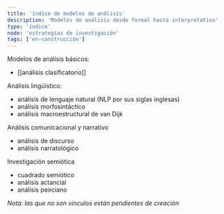 ```yaml
---
title: 'índice de modelos de análisis'
description: 'Modelos de análisis desde formal hasta interpretativo'
type: 'índice'
node: 'estrategias de investigación'
tags: ['en-construcción']
---
```


Modelos de análisis básicos:

- [[análisis clasificatorio]]

Análisis lingüístico:

- análisis de lenguaje natural (NLP por sus siglas inglesas)
- análisis morfosintáctico
- análisis macroestructural de van Dijk

Análisis comunicacional y narrativo

- análisis de discurso
- análisis narratológico

Investigación semiótica

- cuadrado semiótico
- análisis actancial
- análisis peirciano

*Nota: las que no son vínculos están pendientes de creación*